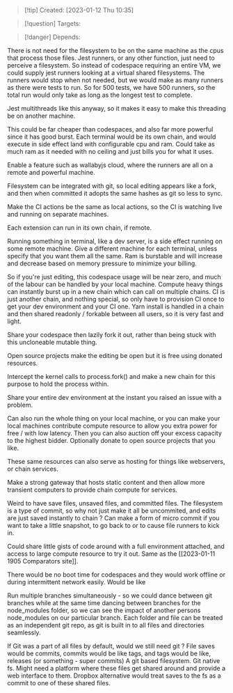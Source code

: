 
>[!tip] Created: [2023-01-12 Thu 10:35]

>[!question] Targets: 

>[!danger] Depends: 

There is not need for the filesystem to be on the same machine as the cpus that process those files.
Jest runners, or any other function, just need to perceive a filesystem.
So instead of codespace requiring an entire VM, we could supply jest runners looking at a virtual shared filesystems.
The runners would stop when not needed, but we would make as many runners as there were tests to run.  So for 500 tests, we have 500 runners, so the total run would only take as long as the longest test to complete.

Jest multithreads like this anyway, so it makes it easy to make this threading be on another machine.

This could be far cheaper than codespaces, and also far more powerful since it has good burst.
Each terminal would be its own chain, and would execute in side effect land with configurable cpu and ram.  Could take as much ram as it needed with no ceiling and just bills you for what it uses.

Enable a feature such as wallabyjs cloud, where the runners are all on a remote and powerful machine.

Filesystem can be integrated with git, so local editing appears like a fork, and then when committed it adopts the same hashes as git so less to sync.

Make the CI actions be the same as local actions, so the CI is watching live and running on separate machines.

Each extension can run in its own chain, if remote.

Running something in terminal, like a dev server, is a side effect running on some remote machine.  Give a different machine for each terminal, unless specify that you want them all the same.  Ram is burstable and will increase and decrease based on memory pressure to minimize your billing.

So if you're just editing, this codespace usage will be near zero, and much of the labour can be handled by your local machine.  Compute heavy things can instantly burst up in a new chain which can call on multiple chains.  CI is just another chain, and nothing special, so only have to provision CI once to get your dev environment and your CI one.  Yarn install is handled in a chain and then shared readonly / forkable between all users, so it is very fast and light.

Share your codespace then lazily fork it out, rather than being stuck with this uncloneable mutable thing.

Open source projects make the editing be open but it is free using donated resources.

Intercept the kernel calls to process.fork() and make a new chain for this purpose to hold the process within.

Share your entire dev environment at the instant you raised an issue with a problem.

Can also run the whole thing on your local machine, or you can make your local machines contribute compute resource to allow you extra power for free / with low latency.  Then you can also auction off your excess capacity to the highest bidder.  Optionally donate to open source projects that you like.

These same resources can also serve as hosting for things like webservers, or chain services.

Make a strong gateway that hosts static content and then allow more transient computers to provide chain compute for services.

Weird to have save files, unsaved files, and committed files.
The filesystem is a type of commit, so why not just make it all be uncommited, and edits are just saved instantly to chain ?
Can make a form of micro commit if you want to take a little snapshot, to go back to or to cause file runners to kick in.

Could share little gists of code around with a full environment attached, and access to large compute resource to try it out.  Same as the [[2023-01-11 1905 Comparators site]].

There would be no boot time for codespaces and they would work offline or during intermittent network easily.  Would be like 

Run multiple branches simultaneously - so we could dance between git branches while at the same time dancing between branches for the node_modules folder, so we can see the impact of another persons node_modules on our particular branch.  Each folder and file can be treated as an independent git repo, as git is built in to all files and directories seamlessly.

If Git was a part of all files by default, would we still need git ?
File saves would be commits, commits would be like tags, and tags would be like, releases (or something - super commits)
A git based filesystem.  Git native fs.
Might need a platform where these files get shared around and provide a web interface to them.
Dropbox alternative would treat saves to the fs as a commit to one of these shared files.